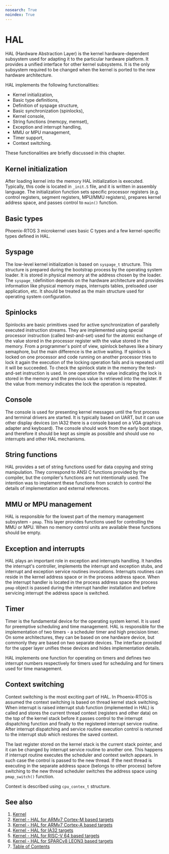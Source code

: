 ```yaml
---
nosearch: True
noindex: True
---
```


# HAL

HAL (Hardware Abstraction Layer) is the kernel hardware-dependent subsystem used for adapting it to the particular
hardware platform. It provides a unified interface for other kernel subsystems. It is the only subsystem required to be
changed when the kernel is ported to the new hardware architecture.

HAL implements the following functionalities:

* Kernel initialization,
* Basic type definitions,
* Definition of syspage structure,
* Basic synchronization (spinlocks),
* Kernel console,
* String functions (memcpy, memset),
* Exception and interrupt handling,
* MMU or MPU management,
* Timer support,
* Context switching.

These functionalities are briefly discussed in this chapter.

## Kernel initialization

After loading kernel into the memory HAL initialization is executed. Typically, this code is located in `_init.S`
file, and it is written in assembly language. The initialization function sets specific processor registers
(e.g. control registers, segment registers, MPU/MMU registers), prepares kernel address space, and passes
control to `main()` function.

## Basic types

Phoenix-RTOS 3 microkernel uses basic C types and a few kernel-specific types defined in HAL.

## Syspage

The low-level kernel initialization is based on `syspage_t` structure. This structure is prepared during the bootstrap
process by the operating system loader.  It is stored in physical memory at the address chosen by the loader.
The `syspage_t`definition depends on the hardware architecture and provides information like physical memory maps,
interrupts tables,
preloaded user application, etc. It should be treated as the main structure used for operating system configuration.

## Spinlocks

Spinlocks are basic primitives used for active synchronization of parallelly executed instruction streams. They are
implemented using special processor instruction (called test-and-set) used for the atomic exchange of the value stored
in the processor register with the value stored in the memory. From a programmer's point of view, spinlock behaves like
a binary semaphore, but the main difference is the active waiting. If spinlock is locked on one processor and code
running on another processor tries to lock it again the execution of the locking operation fails and is repeated until
it will be succeeded. To check the spinlock state in the memory the test-and-set instruction is used. In one operation
the value indicating the lock is stored in the memory and the previous value is retrieved into the register. If the
value from memory indicates the lock the operation is repeated.

## Console

The console is used for presenting kernel messages until the first process and terminal drivers are started. It is
typically based on UART, but it can use other display devices (on IA32 there is a console based on a VGA
graphics adapter and keyboard). The console should work from the early boot stage, and therefore it should be kept as
simple as possible and should use no interrupts and other HAL mechanisms.

## String functions

HAL provides a set of string functions used for data copying and string manipulation. They correspond to ANSI
C functions provided by the compiler, but the compiler's functions are not intentionally used. The
intention was to implement these functions from scratch to control the details of implementation and external
references.

## MMU or MPU management

HAL is responsible for the lowest part of the memory management subsystem - `pmap`. This layer provides functions used
for controlling the MMU or MPU. When no memory control units are available these functions should be empty.

## Exception and interrupts

HAL plays an important role in exception and interrupts handling. It handles the interrupt's controller, implements the
interrupt and exception stubs, and interrupt and exception service routines invocations. Interrupts routines can reside
in the kernel address space or in the process address space. When the interrupt handler is located in the
process address space the process `pmap` object is passed during the interrupt handler installation and
before servicing interrupt the address
space is switched.

## Timer

Timer is the fundamental device for the operating system kernel. It is used for preemptive scheduling and time
management. HAL is responsible for the implementation of two timers - a scheduler timer and high precision timer.
On some architectures, they can be based on one hardware device, but commonly they are based on two separate devices.
The interface provided for the upper layer unifies these devices and hides implementation details.

HAL implements one function for operating on timers and defines two interrupt numbers respectively for timers used for
scheduling and for timers used for time management.

## Context switching

Context switching is the most exciting part of HAL. In Phoenix-RTOS is assumed the context switching is based on thread
kernel stack switching. When interrupt is raised interrupt stub function (implemented in HAL) is called and stores the
current thread context (registers and other data) on the top of the kernel stack before it passes control to the
interrupt dispatching function and finally to the registered interrupt service routine. After interrupt dispatching and
service routine execution control is returned to the interrupt stub which restores the saved context.

The last register stored on the kernel stack is the current stack pointer, and it can be changed by interrupt service
routine to another one. This happens if interrupt routine executes the scheduler and context switch appears. In such
case the control is passed to the new thread. If the next thread is executing in the separate address space (belongs to
other process) before switching to the new thread scheduler switches the address space using `pmap_switch()` function.

Context is described using `cpu_contex_t` structure.

## See also

1. [Kernel](../kernel.md)
2. [Kernel - HAL for ARMv7 Cortex-M based targets](armv7m.md)
3. [Kernel - HAL for ARMv7 Cortex-A based targets](armv7a.md)
4. [Kernel - HAL for IA32 targets](ia32.md)
5. [Kernel - HAL for RISC-V 64 based targets](riscv64.md)
6. [Kernel - HAL for SPARCv8 LEON3 based targets](sparcv8leon3.md)
7. [Table of Contents](../../README.md)
